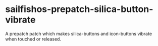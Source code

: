 # sailfishos-prepatch-silica-button-vibrate
A prepatch patch which makes silica-buttons and icon-buttons vibrate when touched or released.
